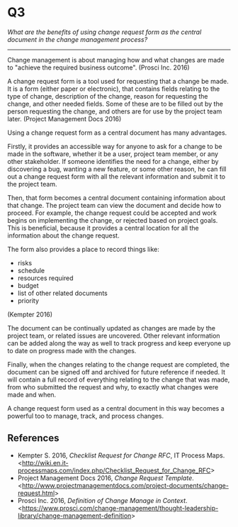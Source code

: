 
# Q3 

_What are the benefits of using change request form as the central document in
the change management process?_

---

Change management is about managing how and what changes are made to "achieve
the required business outcome".
(Prosci Inc. 2016)

A change request form is a tool used for requesting that a change be made.  It
is a form (either paper or electronic), that contains fields relating to the
type of change, description of the change, reason for requesting the change, and
other needed fields. Some of these are to be filled out by the person requesting
the change, and others are for use by the project team later. (Project
Management Docs 2016)

Using a change request form as a central document has many advantages.

Firstly, it provides an accessible way for anyone to ask for a change to be made
in the software, whether it be a user, project team member, or any other
stakeholder.
If someone identifies the need for a change, either by discovering a bug,
wanting a new feature, or some other reason, he can fill out a change request
form with all the relevant information and submit it to the project team.

Then, that form becomes a central document containing information about that
change. The project team can view the document and decide how to proceed. For
example, the change request could be accepted and work begins on implementing
the change, or rejected based on project goals.
This is beneficial, because it provides a central location for all the
information about the change request.

The form also provides a place to record things like:

- risks
- schedule
- resources required
- budget
- list of other related documents
- priority

(Kempter 2016)

The document can be continually updated as changes are made by the project team,
or related issues are uncovered. Other relevant information can be added along
the way as well to track progress and keep everyone up to date on progress made
with the changes.

Finally, when the changes relating to the change request are completed, the
document can be signed off and archived for future reference if needed. It will
contain a full record of everything relating to the change that was made, from
who submitted the request and why, to exactly what changes were made and when.

A change request form used as a central document in this way becomes a powerful
too to manage, track, and process changes.


## References

- Kempter S. 2016, _Checklist Request for Change RFC_, IT Process Maps. &lt;http://wiki.en.it-processmaps.com/index.php/Checklist_Request_for_Change_RFC&gt;
- Project Management Docs 2016, _Change Request Template_. &lt;http://www.projectmanagementdocs.com/project-documents/change-request.html&gt;
- Prosci lnc. 2016, _Definition of Change Manage in Context_.
  &lt;https://www.prosci.com/change-management/thought-leadership-library/change-management-definition&gt;
